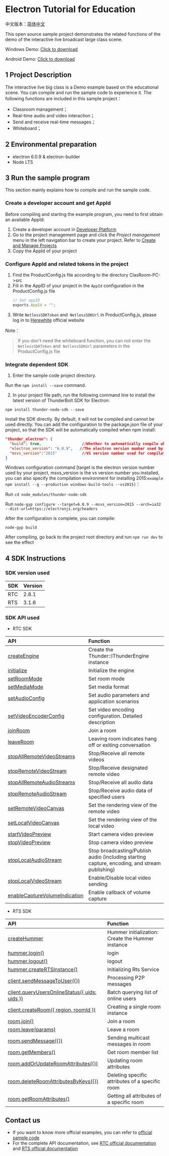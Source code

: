 # Electron Tutorial for Education

中文版本：[简体中文](README.md)

This open source sample project demonstrates the related functions of the demo of the interactive live broadcast large class scene.

Windows Demo: [Click to download](http://resource.sunclouds.com/ClassRoom_Setup_1.1.0.exe)

Android Demo: [Click to download](http://resource.sunclouds.com/ClassRoom-1.1.0-59-official.apk)  

## 1 Project Description

The interactive live big class is a Demo example based on the educational scene. You can compile and run the sample code to experience it. The following functions are included in this sample project：

- Classroom management；
- Real-time audio and video interaction；
- Send and receive real-time messages；
- Whiteboard；

## 2 Environmental preparation

- electron 6.0.9 & electron-builder
- Node LTS

## 3 Run the sample program

This section mainly explains how to compile and run the sample code.

### Create a developer account and get AppId

Before compiling and starting the example program, you need to first obtain an available AppId:

1. Create a developer account in [Developer Platform](https://docs.aivacom.com/cloud/en/platform/console/registration_and_login/registration_and_login.html)
2. Go to the project management page and click the *Project management* menu in the left navigation bar to create your project. Refer to [Create and Manage Projects](https://docs.aivacom.com/cloud/en/platform/console/create_and_manage_projects/create_and_manage_projects.html)
3. Copy the AppId of your project

### Configure AppId and related tokens in the project

1. Find the ProductConfig.js file according to the directory ClasRoom-PC->src
2. Fill in the AppID of your project in the `AppId` configuration in the ProductConfig.js file
    ```js
    // Set appID
    exports.AppId = "";
    ```
3. Write `NetlessSDKToken` and` NetlessSDKUrl` in ProductConfig.js, please log in to [Herewhite](https://console.herewhite.com/) official website

Note：
> If you don't need the whiteboard function, you can not enter the `NetlessSDKToken` and` NetlessSDKUrl` parameters in the ProductConfig.js file

### Integrate dependent SDK
1. Enter the sample code project directory.

  Run the `npm install --save` command.

2. In your project file path, run the following command line to install the latest version of ThunderBolt SDK for Electron:

  `npm install thunder-node-sdk --save`

  Install the SDK directly. By default, it will not be compiled and cannot be used directly. You can add the configuration to the package.json file of your project, so that the SDK will be automatically compiled when npm install:
  ```json
  "thunder_electron": {
    "build": true,    				//Whether to automatically compile when npm install
    "electron_version": "6.0.9",   //The electron version number used by your project defaults to 6.0.9
    "msvs_version":"2015"			//VS version number used for compilation, default 2015
  }
  ```
  Windows configuration command [target is the electron version number used by your project, msvs_version is the vs version number you installed, you can also specify the compilation environment for installing 2015:`example npm install --g --production windows-build-tools --vs2015]`：

  Run `cd node_modules/thunder-node-sdk`

  Run `node-gyp configure --target=6.0.9 --msvs_version=2015 --arch=ia32 --dist-url=https://electronjs.org/headers`

  After the configuration is complete, you can compile:

  `node-gyp build`

  After compiling, go back to the project root directory and run `npm run dev` to see the effect

  ## 4 SDK Instructions

### SDK version used

| SDK | Version |
|:----|:----|
| RTC | 2.8.1 |
| RTS | 3.1.6 |

### SDK API used

- RTC SDK

| API | Function |
|:-------------|:---------|
|[createEngine](http://docs.aivacom.com/cloud/en/product_category/rtc_service/rt_video_interaction/api/Windows/v2.8.0/function.html#ithunderenginecreateengine)|Create the Thunder::IThunderEngine instance|
|[initialize](http://docs.aivacom.com/cloud/en/product_category/rtc_service/rt_video_interaction/api/Windows/v2.8.0/function.html#ithunderengineinitialize)|Initialize the engine|
|[setRoomMode](http://docs.aivacom.com/cloud/en/product_category/rtc_service/rt_video_interaction/api/Windows/v2.8.0/function.html#ithunderenginesetroommode)|Set room mode|
|[setMediaMode](http://docs.aivacom.com/cloud/en/product_category/rtc_service/rt_video_interaction/api/Windows/v2.8.0/function.html#ithunderenginesetmediamode)|Set media format|
|[setAudioConfig](http://docs.aivacom.com/cloud/en/product_category/rtc_service/rt_video_interaction/api/Windows/v2.8.0/function.html#ithunderenginesetaudioconfig)|Set audio parameters and application scenarios|
|[setVideoEncoderConfig](http://docs.aivacom.com/cloud/en/product_category/rtc_service/rt_video_interaction/api/Windows/v2.8.0/function.html#ithunderenginesetvideoencoderconfig)|Set video encoding configuration. Detailed description|
|[joinRoom](http://docs.aivacom.com/cloud/en/product_category/rtc_service/rt_video_interaction/api/Windows/v2.8.0/function.html#ithunderenginejoinroom)|Join a room|
|[leaveRoom](http://docs.aivacom.com/cloud/en/product_category/rtc_service/rt_video_interaction/api/Windows/v2.8.0/function.html#ithunderengineleaveroom)|Leaving room indicates hang off or exiting conversation|
|[stopAllRemoteVideoStreams](http://docs.aivacom.com/cloud/en/product_category/rtc_service/rt_video_interaction/api/Windows/v2.8.0/function.html#ithunderenginestopallremotevideostreams)|Stop/Receive all remote videos|
|[stopRemoteVideoStream](http://docs.aivacom.com/cloud/en/product_category/rtc_service/rt_video_interaction/api/Windows/v2.8.0/function.html#ithunderenginestopremotevideostream)|Stop/Receive designated remote video|
|[stopAllRemoteAudioStreams](http://docs.aivacom.com/cloud/en/product_category/rtc_service/rt_video_interaction/api/Windows/v2.8.0/function.html#ithunderenginestopallremoteaudiostreams)|Stop/Receive all audio data|
|[stopRemoteAudioStream](http://docs.aivacom.com/cloud/en/product_category/rtc_service/rt_video_interaction/api/Windows/v2.8.0/function.html#ithunderenginestopremoteaudiostream)|Stop/Receive audio data of specified users|
|[setRemoteVideoCanvas](http://docs.aivacom.com/cloud/en/product_category/rtc_service/rt_video_interaction/api/Windows/v2.8.0/function.html#ithunderenginesetremotevideocanvas)|Set the rendering view of the remote video|
|[setLocalVideoCanvas](http://docs.aivacom.com/cloud/en/product_category/rtc_service/rt_video_interaction/api/Windows/v2.8.0/function.html#ithunderenginesetlocalvideocanvas)|Set the rendering view of the local video|
|[startVideoPreview](http://docs.aivacom.com/cloud/en/product_category/rtc_service/rt_video_interaction/api/Windows/v2.8.0/function.html#ithunderenginestartvideopreview)|Start camera video preview|
|[stopVideoPreview](http://docs.aivacom.com/cloud/en/product_category/rtc_service/rt_video_interaction/api/Windows/v2.8.0/function.html#ithunderenginestopvideopreview)|Stop camera video preview|
|[stopLocalAudioStream](http://docs.aivacom.com/cloud/en/product_category/rtc_service/rt_video_interaction/api/Windows/v2.8.0/function.html#ithunderenginestoplocalaudiostream)|Stop broadcasting/Publish audio (including starting capture, encoding, and stream publishing)|
|[stopLocalVideoStream](http://docs.aivacom.com/cloud/en/product_category/rtc_service/rt_video_interaction/api/Windows/v2.8.0/function.html#ithunderenginestoplocalvideostream)|Enable/Disable local video sending|
|[enableCaptureVolumeIndication](http://docs.aivacom.com/cloud/en/product_category/rtc_service/rt_video_interaction/api/Windows/v2.8.0/function.html#ithunderengineenablecapturevolumeindication)|Enable callback of volume capture|

- RTS SDK

| API | Function |
|:-------------|:---------|
|[createHummer](https://docs.aivacom.com/cloud/en/product_category/rtm_service/instant_messaging/api/JS/v3.1.3/function.html#createhummer)|Hummer initialization: Create the Hummer instance|
|[hummer.login()](https://docs.aivacom.com/cloud/en/product_category/rtm_service/instant_messaging/api/JS/v3.1.3/function.html#login)|login|
|[hummer.logout()](https://docs.aivacom.com/cloud/en/product_category/rtm_service/instant_messaging/api/JS/v3.1.3/function.html#logout)|logout|
|[hummer.createRTSInstance()](https://docs.aivacom.com/cloud/en/product_category/rtm_service/instant_messaging/api/JS/v3.1.3/function.html#creatertsinstance)|Initializing Rts Service|
|[client.sendMessageToUser({})](https://docs.aivacom.com/cloud/en/product_category/rtm_service/instant_messaging/api/JS/v3.1.3/function.html#sendmessagetouser)|Processing P2P messages|
|[client.queryUsersOnlineStatus({ uids: uids })](https://docs.aivacom.com/cloud/en/product_category/rtm_service/instant_messaging/api/JS/v3.1.3/function.html#queryusersonlinestatus)|Batch querying list of online users|
|[client.createRoom({ region, roomId })](https://docs.aivacom.com/cloud/en/product_category/rtm_service/instant_messaging/api/JS/v3.1.3/function.html#createroom)|Creating a single room instance|
|[room.join()](https://docs.aivacom.com/cloud/en/product_category/rtm_service/instant_messaging/api/JS/v3.1.3/function.html#join)|Join a room|
|[room.leave(params)](https://docs.aivacom.com/cloud/en/product_category/rtm_service/instant_messaging/api/JS/v3.1.3/function.html#leave)|Leave a room|
|[room.sendMessage({})](https://docs.aivacom.com/cloud/en/product_category/rtm_service/instant_messaging/api/JS/v3.1.3/function.html#sendmessage)|Sending multicast messages in room|
|[room.getMembers()](https://docs.aivacom.com/cloud/en/product_category/rtm_service/instant_messaging/api/JS/v3.1.3/function.html#getmembers)|Get room member list|
|[room.addOrUpdateRoomAttributes({})](https://docs.aivacom.com/cloud/en/product_category/rtm_service/instant_messaging/api/JS/v3.1.3/function.html#addorupdateroomattributes)|Updating room attributes|
|[room.deleteRoomAttributesByKeys({})](https://docs.aivacom.com/cloud/en/product_category/rtm_service/instant_messaging/api/JS/v3.1.3/function.html#deleteroomattributesbykeys)|Deleting specific attributes of a specific room|
|[room.getRoomAttributes()](https://docs.aivacom.com/cloud/en/product_category/rtm_service/instant_messaging/api/JS/v3.1.3/function.html#getroomattributes)|Getting all attributes of a specific room|

## Contact us

- If you want to know more official examples, you can refer to [official sample code](https://github.com/Aivacom?tab=repositories)
- For the complete API documentation, see [RTC official documentation](https://docs.aivacom.com/cloud/en/product_category/rtc_service/rt_video_interaction/api/Windows/v2.8.0/category.html) and [RTS official documentation](https://docs.aivacom.com/cloud/en/product_category/rtm_service/instant_messaging/api/JS/v3.1.3/category.html)

